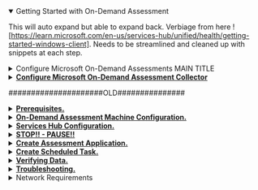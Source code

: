 <details open><summary>Getting Started with On-Demand Assessment</summary>
<p>

This will auto expand but able to expand back. Verbiage from here ![https://learn.microsoft.com/en-us/services-hub/unified/health/getting-started-windows-client]. Needs to be streamlined and cleaned up with snippets at each step.
</p>
</details>
 
<details>
<summary>Configure Microsoft On-Demand Assessments MAIN TITLE</summary><p>
All items from current ODA need to lie here, GPO, Network, OS etc and consolidated as a point back for the "On-Demand Assessments".
</p>
<ul>
<details><summary>System and Network Requirements</summary>
<ul>
<details><summary>Azure Public</summary><p>

| *Azure Public Endpoint* | *Description* |
| :---        |    :----:   |
|management.azure.com |	Azure Resource Manager|
login.windows.net |	Azure Active Directory|
dc.services.visualstudio.com |	Application Insights|
agentserviceapi.azure-automation.net |	Guest Configuration|
*-agentservice-prod-1.azure-automation.net |	Guest Configuration|
*.his.hybridcompute.azure-automation.net |	Hybrid Identity Service|
</p>
</details>
</ul>
<ul>
<details><summary>Azure Government</summary><p>

| *Azure Government Endpoint* | *Description* |
| :---        |    :----:   |
|management.azure.com |	Azure Resource Manager|
login.windows.net |	Azure Active Directory|
dc.services.visualstudio.com |	Application Insights|
agentserviceapi.azure-automation.net |	Guest Configuration|
*-agentservice-prod-1.azure-automation.net |	Guest Configuration|
*.his.hybridcompute.azure-automation.net |	Hybrid Identity Service|
</details>
</ul>
</ul>
<ul>
<details><summary>On-Demand Assessments</summary><p>

- [On-Demand Assessment - Entra](./EntraIDAssessment.md)
- [On-Demand Assessment - Sharepoint](MDI-Hardened.md)
</p>
</ul>
</details>
</details>




<details><summary> <b><u><font size="<h3>">Configure Microsoft On-Demand Assessment Collector</font></u></b></summary> 
<p>

1. Create Resource Group: 'Assessment'.
2. Create Log Analytics Workspace in Assessment RG: 'Assessment'.
3. Create Azure Virtual Machine (Server 22): 'Assessment'.
4. Turn on "Enable Systemd Assigned Managed Identity", while building the virtual machine, under the management blade. Verify after deployment it is enabled.
   
   ![](https://github.com/Cyberlorians/uploadedimages/blob/main/mgmdidentity.png)

   ![](https://github.com/Cyberlorians/uploadedimages/blob/main/mgmdidentity2.png)

6. Install the Azure Monitor Agent Extension on the newly created virtual machine (this can be seen from the Extensions blade on the VM). Run the below command from the Azure Portal PowerShell and verify.
   
   **!!DO NOT MISS THIS STEP!!**

   ![](https://github.com/Cyberlorians/uploadedimages/blob/main/amaassessment.png)
```
Connect-AzAccount -UseDeviceAuthentication
Set-AzVMExtension -Name AzureMonitorWindowsAgent -ExtensionType AzureMonitorWindowsAgent -Publisher Microsoft.Azure.Monitor -ResourceGroupName Assessment -VMName Assessment -Location EastUS -TypeHandlerVersion 1.0 -EnableAutomaticUpgrade $true
```

</details>

#####################OLD###############
<details><summary> <b><u><font size="<h3>">Prerequisites.</font></u></b></summary> 
<p>

## Pre-Reqs

1. Create Resource Group: 'Assessment'.
2. Create Log Analytics Workspace in Assessment RG: 'Assessment-LAW'.
3. Create AzureVM (Server 22): 'Assessment'.
4. Turn on "Enable Systemd Assigned Managed Identity", while building the VM, under the management blade. Verify after deployment it is enabled.
   
   ![](https://github.com/Cyberlorians/uploadedimages/blob/main/mgmdidentity.png)

   ![](https://github.com/Cyberlorians/uploadedimages/blob/main/mgmdidentity2.png)

6. Install the Azure Monitor Agent Extension on the newly created VM (this can be seen from the Extensions blade on the VM). Run the below command from the Azure Portal PowerShell and verify.
   
   **!!DO NOT MISS THIS STEP!!**

   ![](https://github.com/Cyberlorians/uploadedimages/blob/main/amaassessment.png)
```
Connect-AzAccount -UseDeviceAuthentication
Set-AzVMExtension -Name AzureMonitorWindowsAgent -ExtensionType AzureMonitorWindowsAgent -Publisher Microsoft.Azure.Monitor -ResourceGroupName Assessment -VMName Assessment -Location EastUS -TypeHandlerVersion 1.0 -EnableAutomaticUpgrade $true
```

   	
</details>

<details><summary> <b><u><font size="<h3>">On-Demand Assessment Machine Configuration.</font></u></b></summary> 
<p>

## Machine Configuration

Log in as local administrator to the virtual machine.

1. Verify Endpoints.

*Domain Environment - Required Azure Service Endpoints*

| Endpoint | Desciprtion |
| :---        |    :----:   |
|management.azure.com |	Azure Resource Manager|
login.windows.net |	Azure Active Directory|
dc.services.visualstudio.com |	Application Insights|
agentserviceapi.azure-automation.net |	Guest Configuration|
*-agentservice-prod-1.azure-automation.net |	Guest Configuration|
*.his.hybridcompute.azure-automation.net |	Hybrid Identity Service|

2. Utilize Test-NetConnection.

```
tnc management.azure.com -Port 443; 
tnc login.windows.net -port 443;
tnc dc.services.visualstudio.com -port 443;
tnc agentserviceapi.azure-automation.net -port 443
```
3. Patch the OS and reboot. *Disclaimer - .NET 4.8 is required. Server 2022 comes with this framework by default*.

4. Create folder directory. 'C:\Assessment\Entra'
5. Turn off IE EnchancedMode.
6. Start -> Run -> gpedit.msc-> Computer Configuration -> Windows Settings -> Security Settings -> Local Policies -> User Rights Assignment -> Log on as a batch job -> Add Adminstrators.
7. Start -> Run -> gpedit.msc-> Computer Configuration -> Administrative Template -> system -> user profile ->Do not forcefully unload the users registry at user logoff -> Click Enable.
8. Run PowerShell as Administrator and install four modules on the Assessment Server - DO NOT MISS THIS STEP!
```
Install-Module Microsoft.Graph -Verbose -AllowClobber -Force 
Install-Module Msonline -verbose -allowclobber -force
Install-Module AzureRM -verbose -allowclobber -Force
Install-Module AzureADPreview -verbose -allowclobber -Force
```
9. Reboot and proceed.

</details>

<details><summary> <b><u><font size="<h3>">Services Hub Configuration.</font></u></b></summary> 
<p>

## Services Hub Configuration

1. Log into Services Hub and add your log analytics workspace. 

2. Add the Azure AD Assessment.

3. Add the VM and the assessment path you used from the previous step. Installation will begin.
   ![](https://github.com/Cyberlorians/uploadedimages/blob/main/entraassessment.png)

4. The installation creates a Data Collection Rule, named 'Azure DCR Rule'. 

5. Verify you see AzureAssessment, AssessmentPlatform AND AzureMonitorWindowsAgent
   ![](https://github.com/Cyberlorians/uploadedimages/blob/main/assessmentextension.png)

6. Take note and if you see the extensions are out of date, STOP and update (select extensions what need updating and click update). Updates available will look like below, pay close attention to what version is available and use that number to replace the code below.
    ![](https://github.com/Cyberlorians/uploadedimages/blob/main/assessmentupdate2.png)

   EXAMPLE code is below, if you want/have to do manually. You must first uninstall the extension then install using Azure PowerShell CLI.
   ```
   Set-AzVMExtension -ResourceGroupName "Assessment" `
   -VMName "Assessment" `
   -Name "AssessmentPlatform" `
   -Publisher "Microsoft.ServicesHub" `
   -ExtensionType "AssessmentPlatform" `
   -TypeHandlerVersion "4.5"
 
   Set-AzVMExtension -ResourceGroupName "Assessment" `
   -VMName "Assessment" `
   -Name "AzureAssessment" `
   -Publisher "Microsoft.ServicesHub" `
   -ExtensionType "AzureAssessment" `
   -TypeHandlerVersion "1.9"
   ```
      
8. After DCR kick off from Step #3 a new folder will be created on C:\ called 'ODA'. Leave this folder alone as it is reserved for system.

</details>

<details><summary> <b><u><font size="<h3>">STOP!! - PAUSE!!</font></u></b></summary> 
<p>

As of 11/7/2024, after upgrading the extensions to 4.5 and 1.9 there is a known issue of the AzureAssessment.execpkg being removed from the C:\ODA\Pakages folder. Before proceeding, please do the following.

1. Copy the AzureAssessment.execpkg file from "C:\Packages\Plugins\Microsoft.ServicesHub.AzureAssessment\1.9\bin" to "C:\ODA\Packages"
2. Proceed once confirmed you have copied this file. Again, COPY not CUT.


</details>

<details><summary> <b><u><font size="<h3>">Create Assessment Application.</font></u></b></summary> 
<p>

## Create 'Microsoft Assessment' Application 

1. Verify that you have the Azure subscription Owner role on the Azure subscription on the same email ID that you use to login into Services Hub. Review [Linking Permissions](https://learn.microsoft.com/en-us/services-hub/unified/health/assessments-troubleshooting-ama#linking-and-permissions).

2. Create Application, reviewed [here](https://learn.microsoft.com/en-us/services-hub/unified/health/getting-started-entraid#setup-the-microsoft-microsoft-entra-id-assessment-on-the-data-collection-machine). Authentication to Entra as Global Administrator*- you will be prompted for MFA and after setup, you must consent to the application permissions. See application permissions that will be delegated [here](https://learn.microsoft.com/en-us/services-hub/unified/health/getting-started-microsoftassessmentapplication/permission-requirements).
3. 
4. When prompted for the Subscription boundary. Chose only the subscription where the assessment VM resides. This step sets READER permission for the application service principal on the subscription.

```
New-MicrosoftAssessmentsApplication -allowclobber -force
```
</details>

<details><summary> <b><u><font size="<h3>">Create Scheduled Task.</font></u></b></summary> 
<p>
   
1. Create Scheduled Task - run this task as the local admin with computername\localadmin as shown below.
```
Add-AzureAssessmentTask -WorkingDirectory C:\Assessment\Entra -ScheduledTaskUsername Assessment\xadmin
```
2. Verify the Scheduled Task
   ![](https://github.com/Cyberlorians/uploadedimages/blob/main/scheduledtask.png)

3. Right-Click the ST and click run. Adjust or remove schedule if needed. VM should be powered off between assessments.

4. After the ST has been kicked off. The C:\Assessment\Entra folder will being to populate with a numerical folder.

</details>

<details><summary> <b><u><font size="<h3>">Verifying Data.</font></u></b></summary> 
<p>


## Verifying Data to the Log Analytics Workspace ##

```
//Viewing Failed Recommendation Results
AzureAssessmentRecommendation 
| where TimeGenerated > ago (30d) //set time
| where RecommendationResult contains ''
| summarize count() by RecommendationResult, ['Week Starting']=startofweek(TimeGenerated) 
| sort by ['Week Starting'] desc, RecommendationResult asc 
```
2. Once confirmed, you will see data trickle in over the next few hours populate in ServicesHub.

   ![](https://github.com/Cyberlorians/uploadedimages/blob/main/assessmentshcomplete.png)

</details>

<details><summary> <b><u><font size="<h3>">Troubleshooting.</font></u></b></summary> 
<p>

https://learn.microsoft.com/en-us/services-hub/unified/health/assessments-troubleshooting-ama#linking-and-permissions

</details>
 

<details><summary>Network Requirements</summary>
<ul>
<details><summary>Azure Public</summary><p>

| *Azure Public Endpoint* | *Description* |
| :---        |    :----:   |
|management.azure.com |	Azure Resource Manager|
login.windows.net |	Azure Active Directory|
dc.services.visualstudio.com |	Application Insights|
agentserviceapi.azure-automation.net |	Guest Configuration|
*-agentservice-prod-1.azure-automation.net |	Guest Configuration|
*.his.hybridcompute.azure-automation.net |	Hybrid Identity Service|
</p>
</details>
</ul>
<ul>
<details><summary>Azure Government</summary><p>

| *Azure Government Endpoint* | *Description* |
| :---        |    :----:   |
|management.azure.com |	Azure Resource Manager|
login.windows.net |	Azure Active Directory|
dc.services.visualstudio.com |	Application Insights|
agentserviceapi.azure-automation.net |	Guest Configuration|
*-agentservice-prod-1.azure-automation.net |	Guest Configuration|
*.his.hybridcompute.azure-automation.net |	Hybrid Identity Service|
</details>
</ul>
</details>





